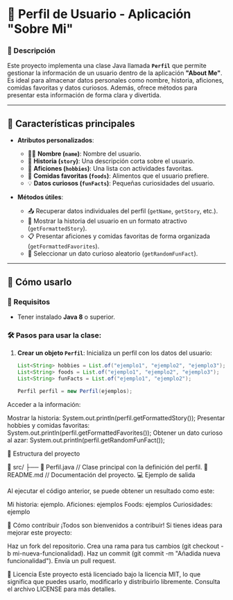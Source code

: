 # 🌟 Perfil de Usuario - Aplicación "Sobre Mi"

### 📝 Descripción

Este proyecto implementa una clase Java llamada **`Perfil`** que permite gestionar la información de un usuario dentro de la aplicación **"About Me"**. Es ideal para almacenar datos personales como nombre, historia, aficiones, comidas favoritas y datos curiosos. Además, ofrece métodos para presentar esta información de forma clara y divertida.

---

## 🎯 Características principales

- **Atributos personalizados**:
  - 🧑‍🦱 **Nombre (`name`)**: Nombre del usuario.
  - 📜 **Historia (`story`)**: Una descripción corta sobre el usuario.
  - 🎨 **Aficiones (`hobbies`)**: Una lista con actividades favoritas.
  - 🍕 **Comidas favoritas (`foods`)**: Alimentos que el usuario prefiere.
  - 💡 **Datos curiosos (`funFacts`)**: Pequeñas curiosidades del usuario.

- **Métodos útiles**:
  - 📤 Recuperar datos individuales del perfil (`getName`, `getStory`, etc.).
  - 📖 Mostrar la historia del usuario en un formato atractivo (`getFormattedStory`).
  - 📋 Presentar aficiones y comidas favoritas de forma organizada (`getFormattedFavorites`).
  - 🎲 Seleccionar un dato curioso aleatorio (`getRandomFunFact`).

---

## 🚀 Cómo usarlo

### 🔧 Requisitos

- Tener instalado **Java 8** o superior.

### 🛠️ Pasos para usar la clase:

1. **Crear un objeto `Perfil`**: Inicializa un perfil con los datos del usuario:
   ```java
   List<String> hobbies = List.of("ejemplo1", "ejemplo2", "ejemplo3");
   List<String> foods = List.of("ejemplo1", "ejemplo2", "ejemplo3");
   List<String> funFacts = List.of("ejemplo1", "ejemplo2");

   Perfil perfil = new Perfil(ejemplos);

   
Acceder a la información:

Mostrar la historia:  System.out.println(perfil.getFormattedStory());
Presentar hobbies y comidas favoritas: System.out.println(perfil.getFormattedFavorites());
Obtener un dato curioso al azar: System.out.println(perfil.getRandomFunFact());

📂 Estructura del proyecto

📁 src/
   ├── 📄 Perfil.java   // Clase principal con la definición del perfil.
📄 README.md            // Documentación del proyecto.
💻 Ejemplo de salida


Al ejecutar el código anterior, se puede obtener un resultado como este:

Mi historia: ejemplo.
Aficiones: ejemplos
Foods: ejemplos
Curiosidades: ejemplo



🤝 Cómo contribuir
¡Todos son bienvenidos a contribuir! Si tienes ideas para mejorar este proyecto:

Haz un fork del repositorio.
Crea una rama para tus cambios (git checkout -b mi-nueva-funcionalidad).
Haz un commit (git commit -m "Añadida nueva funcionalidad").
Envía un pull request.


📜 Licencia
Este proyecto está licenciado bajo la licencia MIT, lo que significa que puedes usarlo, modificarlo y distribuirlo libremente. Consulta el archivo LICENSE para más detalles.
